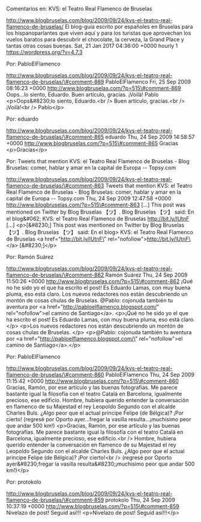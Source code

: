 Comentarios en: KVS: el Teatro Real Flamenco de Bruselas

http://www.blogbruselas.com/blog/2009/09/24/kvs-el-teatro-real-flamenco-de-bruselas/
El blog-guía escrito por españoles en Bruselas para los hispanoparlantes
que viven aquí y para los turistas que aprovechan los vuelos baratos
para descubrir el chocolate, la cerveza, la Grand Place y tantas otras
cosas buenas. Sat, 21 Jan 2017 04:36:00 +0000 hourly 1
https://wordpress.org/?v=4.7.3

Por: PabloElFlamenco

http://www.blogbruselas.com/blog/2009/09/24/kvs-el-teatro-real-flamenco-de-bruselas/\#comment-869
PabloElFlamenco Fri, 25 Sep 2009 08:16:23 +0000
http://www.blogbruselas.com/?p=515\#comment-869 Oops\...lo siento,
Eduardo. Buen artículo, gracias. ¡Voilà! Pablo \<p\>Oops&\#8230;lo
siento, Eduardo.\<br /\> Buen artículo, gracias.\<br /\> ¡Voilà!\<br /\>
Pablo\</p\>

Por: eduardo

http://www.blogbruselas.com/blog/2009/09/24/kvs-el-teatro-real-flamenco-de-bruselas/\#comment-865
eduardo Thu, 24 Sep 2009 14:58:57 +0000
http://www.blogbruselas.com/?p=515\#comment-865 Gracias
\<p\>Gracias\</p\>

Por: Tweets that mention KVS: el Teatro Real Flamenco de Bruselas - Blog
Bruselas: comer, hablar y amar en la capital de Europa \-- Topsy.com

http://www.blogbruselas.com/blog/2009/09/24/kvs-el-teatro-real-flamenco-de-bruselas/\#comment-863
Tweets that mention KVS: el Teatro Real Flamenco de Bruselas - Blog
Bruselas: comer, hablar y amar en la capital de Europa \-- Topsy.com
Thu, 24 Sep 2009 12:47:58 +0000
http://www.blogbruselas.com/?p=515\#comment-863 \[\...\] This post was
mentioned on Twitter by Blog Bruselas 【ツ】. Blog Bruselas 【ツ】 said:
En el blog&\#062; KVS: el Teatro Real Flamenco de Bruselas
http://bit.ly/lUtnF \[\...\] \<p\>\[&\#8230;\] This post was mentioned
on Twitter by Blog Bruselas 【ツ】. Blog Bruselas 【ツ】 said: En el
blog&gt; KVS: el Teatro Real Flamenco de Bruselas \<a
href=\"http://bit.ly/lUtnF\" rel=\"nofollow\"\>http://bit.ly/lUtnF\</a\>
\[&\#8230;\]\</p\>

Por: Ramón Suárez

http://www.blogbruselas.com/blog/2009/09/24/kvs-el-teatro-real-flamenco-de-bruselas/\#comment-862
Ramón Suárez Thu, 24 Sep 2009 11:50:26 +0000
http://www.blogbruselas.com/?p=515\#comment-862 ¡Qué no he sido yo el
que ha escrito el post! Es Eduardo Lamas, con muy buena pluma, eso está
claro. Los nuevos redactores nos están descubriendo un montón de cosas
chulas de Bruselas. \@Pablo: cojonuda también tu aventura por &lt;a
href=&quot;http://pabloelflamenco.blogspot.com/&quot;
rel=&quot;nofollow&quot;&gt;el camino de Santiago&lt;/a&gt;. \<p\>¡Qué
no he sido yo el que ha escrito el post! Es Eduardo Lamas, con muy buena
pluma, eso está claro. \</p\> \<p\>Los nuevos redactores nos están
descubriendo un montón de cosas chulas de Bruselas. \</p\> \<p\>\@Pablo:
cojonuda también tu aventura por \<a
href=\"http://pabloelflamenco.blogspot.com/\" rel=\"nofollow\"\>el
camino de Santiago\</a\>.\</p\>

Por: PabloElFlamenco

http://www.blogbruselas.com/blog/2009/09/24/kvs-el-teatro-real-flamenco-de-bruselas/\#comment-860
PabloElFlamenco Thu, 24 Sep 2009 11:15:42 +0000
http://www.blogbruselas.com/?p=515\#comment-860 Gracias, Ramón, por ese
artículo y las buenas fotografías. Me parece bastante igual la filosofía
con el teatro Catalá en Barcelona, igualmente precioso, ese edificio.
Hombre, hubiera querido entender la conversación en flamenco de su
Majestad el rey Leopoldo Segundo con el alcalde Charles Buls. ¿Algo peor
que el actual principe Felipe (de Bélgica)? ¡Por cierto! (regresé por
Oporto ayer\...fregar la vasilla resulta\...¡muchisimo peor que andar
500 km!) \<p\>Gracias, Ramón, por ese artículo y las buenas fotografías.
Me parece bastante igual la filosofía con el teatro Catalá en Barcelona,
igualmente precioso, ese edificio.\<br /\> Hombre, hubiera querido
entender la conversación en flamenco de su Majestad el rey Leopoldo
Segundo con el alcalde Charles Buls. ¿Algo peor que el actual principe
Felipe (de Bélgica)? ¡Por cierto!\<br /\> (regresé por Oporto
ayer&\#8230;fregar la vasilla resulta&\#8230;¡muchisimo peor que andar
500 km!)\</p\>

Por: protokolo

http://www.blogbruselas.com/blog/2009/09/24/kvs-el-teatro-real-flamenco-de-bruselas/\#comment-859
protokolo Thu, 24 Sep 2009 10:37:19 +0000
http://www.blogbruselas.com/?p=515\#comment-859 Nivelazo de post! Seguid
así!!! \<p\>Nivelazo de post! Seguid así!!!\</p\>
